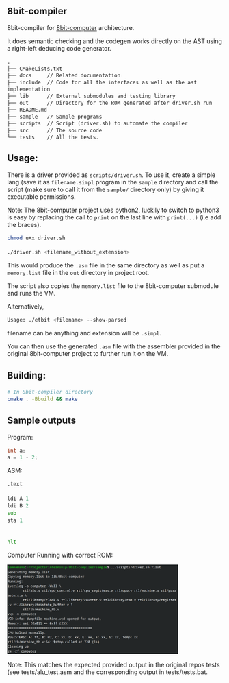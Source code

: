 ## 8bit-compiler

8bit-compiler for [8bit-computer](https://github.com/lightcode/8bit-computer) architecture.

It does semantic checking and the codegen works directly on the AST using a right-left deducing code generator.

```
.
├── CMakeLists.txt
├── docs     // Related documentation
├── include  // Code for all the interfaces as well as the ast implementation
├── lib      // External submodules and testing library
├── out      // Directory for the ROM generated after driver.sh run
├── README.md
├── sample   // Sample programs 
├── scripts  // Script (driver.sh) to automate the compiler
├── src      // The source code 
└── tests    // All the tests.
```

## Usage:


There is a driver provided as `scripts/driver.sh`. To use it, create a simple lang (save it as `filename.simpl` program in the `sample` directory and call the script (make sure to call it from the `sample/` directory only) by giving it executable permissions.

Note: The 8bit-computer project uses python2, luckily to switch to python3 is easy by replacing the call to `print` on the last line with `print(...)` (i.e add the braces).

```bash
chmod u+x driver.sh

./driver.sh <filename_without_extension>
```

This would produce the `.asm` file in the same directory as well as put a `memory.list` file in the `out` directory in project root. 

The script also copies the `memory.list` file to the 8bit-computer submodule and runs the VM.

 
Alternatively,


```bash
Usage: ./etbit <filename> --show-parsed
```

filename can be anything and extension will be `.simpl`.

You can then use the generated `.asm` file with the assembler provided in the original 8bit-computer project to further run it on the VM.
 

## Building:

```bash
# In 8bit-compiler directory
cmake . -Bbuild && make
```

## Sample outputs

Program:

```c
int a;
a = 1 - 2;
```

ASM:

```asm
.text

ldi A 1
ldi B 2
sub
sta 1


hlt
```

Computer Running with correct ROM:

<img src="docs/first_run.png" alt="Computer with 1 - 2 ROM" width="400"/>


Note: This matches the expected provided output in the original repos tests (see tests/alu_test.asm and the corresponding output in tests/tests.bat.





